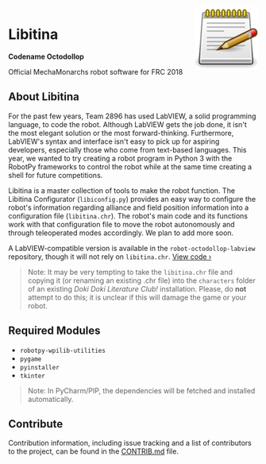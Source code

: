 <img width = "128px" align = "right" src = "./icon.png" />

# Libitina
**Codename Octodollop**

Official MechaMonarchs robot software for FRC 2018

## About Libitina
For the past few years, Team 2896 has used LabVIEW, a solid programming language, to code the robot. Although LabVIEW gets the job done, it isn't the most elegant solution or the most forward-thinking. Furthermore, LabVIEW's syntax and interface isn't easy to pick up for aspiring developers, especially those who come from text-based languages. This year, we wanted to try creating a robot program in Python 3 with the RobotPy frameworks to control the robot while at the same time creating a shell for future competitions.

Libitina is a master collection of tools to make the robot function. The Libitina Configurator (`libiconfig.py`) provides an easy way to configure the robot's information regarding alliance and field position information into a configuration file (`libitina.chr`). The robot's main code and its functions work with that configuration file to move the robot autonomously and through teleoperated modes accordingly. We plan to add more soon.

A LabVIEW-compatible version is available in the `robot-octodollop-labview` repository, though it will not rely on `libitina.chr`. [View code &rsaquo;](http://www.github.com/dmsmechamonarchs2896/robot-octodollop-labview)

> Note: It may be very tempting to take the `libitina.chr` file and copying it (or renaming an existing .chr file) into the `characters` folder of an existing _Doki Doki Literature Club!_ installation. Please, do **not** attempt to do this; it is unclear if this will damage the game or your robot.

## Required Modules
* `robotpy-wpilib-utilities`
* `pygame`
* `pyinstaller`
* `tkinter`

> Note: In PyCharm/PIP, the dependencies will be fetched and installed automatically.

## Contribute
Contribution information, including issue tracking and a list of contributors to the project, can be found in the [CONTRIB.md](CONTRIB.md) file.



